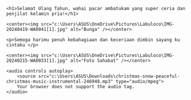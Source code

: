 <html lang="id">
<head>
    <meta charset="UTF-8">
    <meta name="viewport" content="width=device-width, initial-scale=1.0">

</head>
<body>

    <h1>Selamat Ulang Tahun, wahai pacar ambatukam yang super ceria dan penjilat kelamin pria!</h1>
    
    <center><img src="c:\Users\ASUS\OneDrive\Pictures\Labuloco\IMG-20240419-WA0041[1].jpg" alt="Bunga" /></center>
    
    <p>Semoga harimu penuh kebahagiaan dan keceriaan dimbin sayang ku cintaku </p>
    
    <center><img src="c:\Users\ASUS\OneDrive\Pictures\Labuloco\IMG-20240215-WA0033[1].jpg" alt="Foto Sahabat" /></center>
    
    <audio controls autoplay>
        <source src="c:\Users\ASUS\Downloads\christmas-snow-peaceful-christmas-music-instrumental-246948.mp3" type="audio/mpeg">
        Your browser does not support the audio tag.
    </audio>

</body>
</html>
